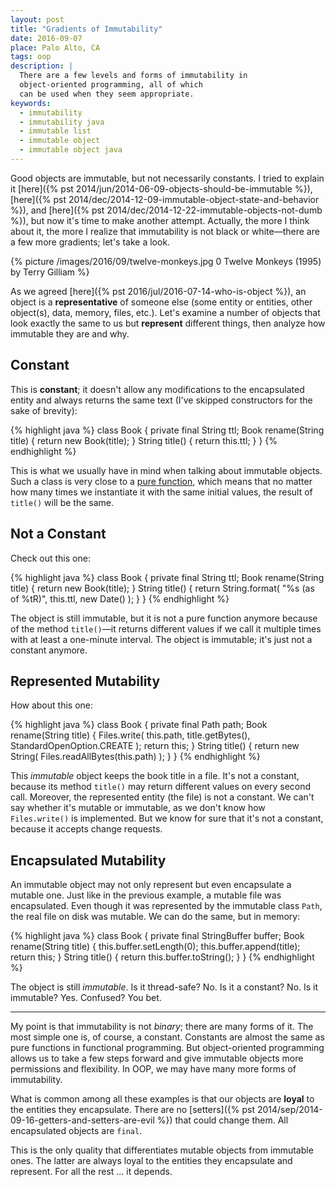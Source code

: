 ```yaml
---
layout: post
title: "Gradients of Immutability"
date: 2016-09-07
place: Palo Alto, CA
tags: oop
description: |
  There are a few levels and forms of immutability in
  object-oriented programming, all of which
  can be used when they seem appropriate.
keywords:
  - immutability
  - immutability java
  - immutable list
  - immutable object
  - immutable object java
---
```


Good objects are immutable, but not necessarily constants.
I tried to explain it [here]({% pst 2014/jun/2014-06-09-objects-should-be-immutable %}),
[here]({% pst 2014/dec/2014-12-09-immutable-object-state-and-behavior %}), and
[here]({% pst 2014/dec/2014-12-22-immutable-objects-not-dumb %}),
but now it's time to make another attempt. Actually, the more I think about it,
the more I realize that immutability is not black or white&mdash;there
are a few more gradients; let's take a look.

<!--more-->

{% picture /images/2016/09/twelve-monkeys.jpg 0 Twelve Monkeys (1995) by Terry Gilliam %}

As we agreed [here]({% pst 2016/jul/2016-07-14-who-is-object %}),
an object is a **representative** of someone else
(some entity or entities, other object(s), data, memory, files, etc.).
Let's examine a number of objects that look exactly the same
to us but **represent** different things, then analyze how
immutable they are and why.

## Constant

This is **constant**; it doesn't allow any modifications
to the encapsulated entity and always returns the same text
(I've skipped constructors for the sake of brevity):

{% highlight java %}
class Book {
  private final String ttl;
  Book rename(String title) {
    return new Book(title);
  }
  String title() {
    return this.ttl;
  }
}
{% endhighlight %}

This is what we usually have in mind when talking about immutable
objects. Such a class is very close to a
[pure function](https://en.wikipedia.org/wiki/Pure_function),
which means that no matter how many times we instantiate it with
the same initial values, the result of `title()` will be the same.

## Not a Constant

Check out this one:

{% highlight java %}
class Book {
  private final String ttl;
  Book rename(String title) {
    return new Book(title);
  }
  String title() {
    return String.format(
      "%s (as of %tR)", this.ttl, new Date()
    );
  }
}
{% endhighlight %}

The object is still immutable, but it is not a pure
function anymore because of the method `title()`&mdash;it returns different values if we call it
multiple times with at least a one-minute interval. The object
is immutable; it's just not a constant anymore.

## Represented Mutability

How about this one:

{% highlight java %}
class Book {
  private final Path path;
  Book rename(String title) {
    Files.write(
      this.path,
      title.getBytes(),
      StandardOpenOption.CREATE
    );
    return this;
  }
  String title() {
    return new String(
      Files.readAllBytes(this.path)
    );
  }
}
{% endhighlight %}

This _immutable_ object keeps the book title in a file. It's not a constant,
because its method `title()` may return different values on every
second call. Moreover, the represented entity (the file) is not a constant.
We can't say whether it's mutable or immutable, as we don't know how `Files.write()`
is implemented. But we know for sure that it's not a constant, because it
accepts change requests.

## Encapsulated Mutability

An immutable object may not only represent but even
encapsulate a mutable one. Just like in the
previous example, a mutable file was encapsulated. Even though it
was represented by the immutable class `Path`, the real file on disk
was mutable. We can do the same, but in memory:

{% highlight java %}
class Book {
  private final StringBuffer buffer;
  Book rename(String title) {
    this.buffer.setLength(0);
    this.buffer.append(title);
    return this;
  }
  String title() {
    return this.buffer.toString();
  }
}
{% endhighlight %}

The object is still _immutable_. Is it thread-safe? No. Is it a constant?
No. Is it immutable? Yes. Confused? You bet.

<hr/>

My point is that immutability is not _binary_; there are many
forms of it. The most simple one is, of course, a
constant. Constants are almost the same as pure functions in functional
programming. But object-oriented programming allows us to take
a few steps forward and give immutable objects more permissions
and flexibility. In OOP, we may have many more forms of immutability.

What is common among all these examples is that our objects are
**loyal** to the entities they encapsulate. There are no
[setters]({% pst 2014/sep/2014-09-16-getters-and-setters-are-evil %})
that could change them. All encapsulated objects are `final`.

This is the only quality that differentiates mutable objects from
immutable ones. The latter are always loyal to the entities they
encapsulate and represent. For all the rest ... it depends.

